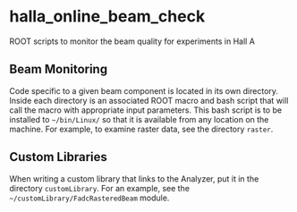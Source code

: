 # halla_online_beam_check

ROOT scripts to monitor the beam quality for experiments in Hall A

## Beam Monitoring

Code specific to a given beam component is located in its own directory. Inside each 
directory is an associated ROOT macro and bash script that will call the macro with 
appropriate input parameters.  This bash script is to be installed to `~/bin/Linux/` 
so that it is available from any location on the machine. For example, to examine 
raster data, see the directory `raster`.  

## Custom Libraries 

When writing a custom library that links to the Analyzer, put it in the 
directory `customLibrary`.  For an example, see the `~/customLibrary/FadcRasteredBeam` module. 

